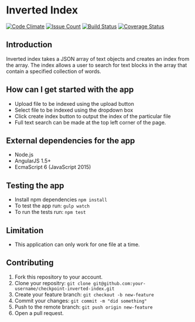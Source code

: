 # Inverted Index

[![Code Climate](https://codeclimate.com/repos/583eb4a8523b33006b001c66/badges/c112c42dd407fc99a629/gpa.svg)](https://codeclimate.com/repos/583eb4a8523b33006b001c66/feed)
[![Issue Count](https://codeclimate.com/repos/583eb4a8523b33006b001c66/badges/c112c42dd407fc99a629/issue_count.svg)](https://codeclimate.com/repos/583eb4a8523b33006b001c66/feed)
[![Build Status](https://travis-ci.org/andela-tisrael/checkpoint-inverted-index.svg?branch=develop)](https://travis-ci.org/andela-tisrael/checkpoint-inverted-index)
[![Coverage Status](https://coveralls.io/repos/github/andela-tisrael/checkpoint-inverted-index/badge.svg?branch=develop)](https://coveralls.io/github/andela-tisrael/checkpoint-inverted-index?branch=develop)

## Introduction
Inverted index takes a JSON array of text objects and creates an index from the array. The index allows a user to search for text blocks in the array that contain a specified collection of words.

## How can I get started with the app
- Upload file to be indexed using the upload button
- Select file to be indexed using the dropdown box
- Click create index button to output the index of the particular file
- Full text search can be made at the top left corner of the page.

## External dependencies for the app
 - Node.js
 - AngularJS 1.5+
 - EcmaScript 6 (JavaScript 2015)

## Testing the app
 - Install npm dependencies `npm install`
 - To test the app run: `gulp watch`
 - To run the tests run: `npm test`

## Limitation 
 - This application can only work for one file at a time.

## Contributing
 1. Fork this repository to your account.
 2. Clone your repositry: `git clone git@github.com:your-username/checkpoint-inverted-index.git` 
 3. Create your feature branch: `git checkout -b new-feature`
 4. Commit your changes: `git commit -m "did something"`
 5. Push to the remote branch: `git push origin new-feature`
 6. Open a pull request.